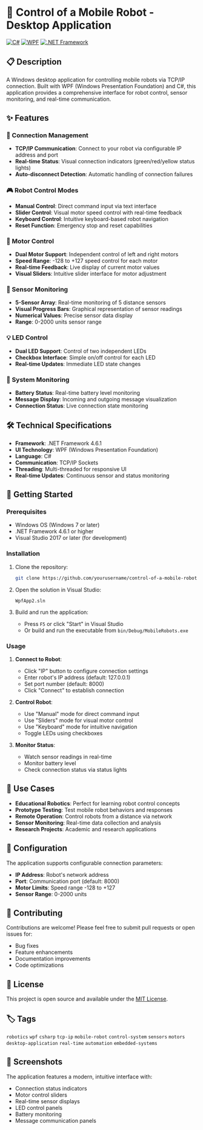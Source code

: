# 🤖 Control of a Mobile Robot - Desktop Application

[![C#](https://img.shields.io/badge/C%23-239120?style=for-the-badge&logo=c-sharp&logoColor=white)](https://docs.microsoft.com/en-us/dotnet/csharp/)
[![WPF](https://img.shields.io/badge/WPF-512BD4?style=for-the-badge&logo=.net&logoColor=white)](https://docs.microsoft.com/en-us/dotnet/desktop/wpf/)
[![.NET Framework](https://img.shields.io/badge/.NET_Framework-512BD4?style=for-the-badge&logo=.net&logoColor=white)](https://dotnet.microsoft.com/en-us/download/dotnet-framework)

## 📋 Description

A Windows desktop application for controlling mobile robots via TCP/IP connection. Built with WPF (Windows Presentation Foundation) and C#, this application provides a comprehensive interface for robot control, sensor monitoring, and real-time communication.

## ✨ Features

### 🔌 Connection Management

- **TCP/IP Communication**: Connect to your robot via configurable IP address and port
- **Real-time Status**: Visual connection indicators (green/red/yellow status lights)
- **Auto-disconnect Detection**: Automatic handling of connection failures

### 🎮 Robot Control Modes

- **Manual Control**: Direct command input via text interface
- **Slider Control**: Visual motor speed control with real-time feedback
- **Keyboard Control**: Intuitive keyboard-based robot navigation
- **Reset Function**: Emergency stop and reset capabilities

### 🔧 Motor Control

- **Dual Motor Support**: Independent control of left and right motors
- **Speed Range**: -128 to +127 speed control for each motor
- **Real-time Feedback**: Live display of current motor values
- **Visual Sliders**: Intuitive slider interface for motor adjustment

### 📡 Sensor Monitoring

- **5-Sensor Array**: Real-time monitoring of 5 distance sensors
- **Visual Progress Bars**: Graphical representation of sensor readings
- **Numerical Values**: Precise sensor data display
- **Range**: 0-2000 units sensor range

### 💡 LED Control

- **Dual LED Support**: Control of two independent LEDs
- **Checkbox Interface**: Simple on/off control for each LED
- **Real-time Updates**: Immediate LED state changes

### 🔋 System Monitoring

- **Battery Status**: Real-time battery level monitoring
- **Message Display**: Incoming and outgoing message visualization
- **Connection Status**: Live connection state monitoring

## 🛠️ Technical Specifications

- **Framework**: .NET Framework 4.6.1
- **UI Technology**: WPF (Windows Presentation Foundation)
- **Language**: C#
- **Communication**: TCP/IP Sockets
- **Threading**: Multi-threaded for responsive UI
- **Real-time Updates**: Continuous sensor and status monitoring

## 🚀 Getting Started

### Prerequisites

- Windows OS (Windows 7 or later)
- .NET Framework 4.6.1 or higher
- Visual Studio 2017 or later (for development)

### Installation

1. Clone the repository:

   ```bash
   git clone https://github.com/yourusername/control-of-a-mobile-robot.git
   ```

2. Open the solution in Visual Studio:

   ```text
   WpfApp2.sln
   ```

3. Build and run the application:
   - Press `F5` or click "Start" in Visual Studio
   - Or build and run the executable from `bin/Debug/MobileRobots.exe`

### Usage

1. **Connect to Robot**:
   - Click "IP" button to configure connection settings
   - Enter robot's IP address (default: 127.0.0.1)
   - Set port number (default: 8000)
   - Click "Connect" to establish connection

2. **Control Robot**:
   - Use "Manual" mode for direct command input
   - Use "Sliders" mode for visual motor control
   - Use "Keyboard" mode for intuitive navigation
   - Toggle LEDs using checkboxes

3. **Monitor Status**:
   - Watch sensor readings in real-time
   - Monitor battery level
   - Check connection status via status lights

## 🎯 Use Cases

- **Educational Robotics**: Perfect for learning robot control concepts
- **Prototype Testing**: Test mobile robot behaviors and responses
- **Remote Operation**: Control robots from a distance via network
- **Sensor Monitoring**: Real-time data collection and analysis
- **Research Projects**: Academic and research applications

## 🔧 Configuration

The application supports configurable connection parameters:

- **IP Address**: Robot's network address
- **Port**: Communication port (default: 8000)
- **Motor Limits**: Speed range -128 to +127
- **Sensor Range**: 0-2000 units

## 🤝 Contributing

Contributions are welcome! Please feel free to submit pull requests or open issues for:

- Bug fixes
- Feature enhancements
- Documentation improvements
- Code optimizations

## 📄 License

This project is open source and available under the [MIT License](LICENSE).

## 🏷️ Tags

`robotics` `wpf` `csharp` `tcp-ip` `mobile-robot` `control-system` `sensors` `motors` `desktop-application` `real-time` `automation` `embedded-systems`

## 📸 Screenshots

The application features a modern, intuitive interface with:

- Connection status indicators
- Motor control sliders
- Real-time sensor displays
- LED control panels
- Battery monitoring
- Message communication panels
